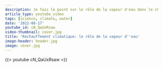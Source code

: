 ```yaml
---
description: Je fais le point sur le rôle de la vapeur d'eau dans le changement climatique. Qu'est-ce qui fixe le contenu en vapeur d'eau dans l'atmosphère ? La vapeur d'eau peut-elle causer un changement climatique ? Peut-elle agir sur les changements climatiques sans être une cause ? Son rôle est-il étudié par les climatologues ? Est-ce que les émissions de vapeur d'eau par les sociétés humaines ont une influence sur le climat ?
article_type: youtube_video
tags: [science, climate, water]
date: '2022-08-17'
youtube_id: cN_QaUxRsaw
video-thumbnail: cover.jpg
title: 'Réchauffement climatique: le rôle de la vapeur d''eau'
image-header: header.jpg
image: cover.jpg
---
```


{{< youtube cN_QaUxRsaw >}}